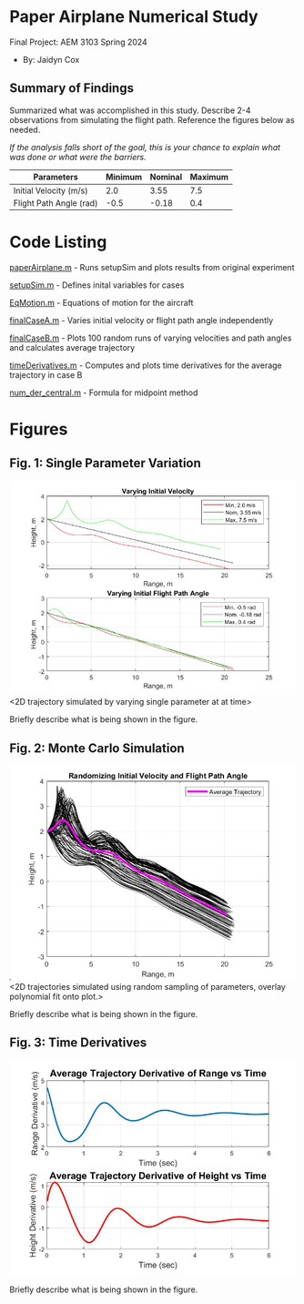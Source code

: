 # Paper Airplane Numerical Study
  Final Project: AEM 3103 Spring 2024

  - By: Jaidyn Cox

  ## Summary of Findings
  <Show the variations studied in a table>

  Summarized what was accomplished in this study.  Describe 2-4 observations from simulating the flight path.
  Reference the figures below as needed.

  *If the analysis falls short of the goal, this is your chance to explain what was done or what were the barriers.*
  
  | Parameters	| Minimum	| Nominal	| Maximum	|
  | ----------- | ------------- | ------------- | ------------- |
  | Initial Velocity (m/s) | 2.0 | 3.55 | 7.5 |
  | Flight Path Angle (rad)| -0.5| -0.18| 0.4 | 
 
  # Code Listing
  [paperAirplane.m](https://github.com/JaiCox/AEM3103-Final-Project/blob/main/paperAirplane.m) - Runs setupSim and plots results from original experiment
  
  [setupSim.m](https://github.com/JaiCox/AEM3103-Final-Project/blob/main/setupSim.m) - Defines inital variables for cases
  
  [EqMotion.m](https://github.com/JaiCox/AEM3103-Final-Project/blob/main/EqMotion.m) - Equations of motion for the aircraft
  
  [finalCaseA.m](https://github.com/JaiCox/AEM3103-Final-Project/blob/main/finalCaseA.m) - Varies initial velocity or flight path angle independently
  
  [finalCaseB.m](https://github.com/JaiCox/AEM3103-Final-Project/blob/main/finalCaseB.m) - Plots 100 random runs of varying velocities and path angles and calculates average trajectory
  
  [timeDerivatives.m](https://github.com/JaiCox/AEM3103-Final-Project/blob/main/timeDerivatives.m) - Computes and plots time derivatives for the average trajectory in case B
  
  [num_der_central.m](https://github.com/JaiCox/AEM3103-Final-Project/blob/main/num_der_central.m) - Formula for midpoint method
  
  # Figures

  ## Fig. 1: Single Parameter Variation
  ![Single Parameter fig](https://github.com/JaiCox/AEM3103-Final-Project/blob/main/Figures/caseAFig.jpg)
  <2D trajectory simulated by varying single parameter at at time>
  <The above plot should also show the nominal trajectory>

  Briefly describe what is being shown in the figure.

  ## Fig. 2: Monte Carlo Simulation
  ![Random variation and avg trajectory](https://github.com/JaiCox/AEM3103-Final-Project/blob/main/Figures/cseBFig.jpg)
  <2D trajectories simulated using random sampling of parameters, overlay polynomial fit onto plot.>

  Briefly describe what is being shown in the figure.

 ## Fig. 3: Time Derivatives
  ![Time Derivatives](https://github.com/JaiCox/AEM3103-Final-Project/blob/main/Figures/derivFig.jpg)
 <Time-derivative of height and range for the fitted trajectory>

  Briefly describe what is being shown in the figure.